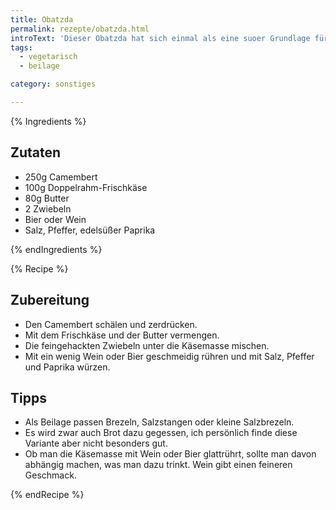 ```yaml
---
title: Obatzda
permalink: rezepte/obatzda.html
introText: 'Dieser Obatzda hat sich einmal als eine suoer Grundlage für eine ausgedehnte Feuerzangenbowle erwiesen. Auch wenn man auf den ersten Blick nicht glaubt, daß das paßt.'
tags:
  - vegetarisch
  - beilage

category: sonstiges

---
```



{% Ingredients %}

## Zutaten

- 250g Camembert
- 100g Doppelrahm-Frischkäse
- 80g Butter
- 2 Zwiebeln
- Bier oder Wein
- Salz, Pfeffer, edelsüßer Paprika

{% endIngredients %}

{% Recipe %}

## Zubereitung

- Den Camembert schälen und zerdrücken.
- Mit dem Frischkäse und der Butter vermengen.
- Die feingehackten Zwiebeln unter die Käsemasse mischen.
- Mit ein wenig Wein oder Bier geschmeidig rühren und mit Salz, Pfeffer und Paprika würzen.

## Tipps

- Als Beilage passen Brezeln, Salzstangen oder kleine Salzbrezeln.
- Es wird zwar auch Brot dazu gegessen, ich persönlich finde diese Variante aber nicht besonders gut.
- Ob man die Käsemasse mit Wein oder Bier glattrührt, sollte man davon abhängig machen, was man dazu trinkt. Wein gibt einen feineren Geschmack.

{% endRecipe %}
